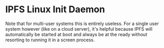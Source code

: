 IPFS Linux Init Daemon
======================
Note that for multi-user systems this is entirely useless. For a single user
system however (like on a cloud server), it's helpful because IPFS will
automatically be started at boot and always be at the ready without resorting
to running it in a screen process.

